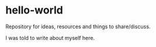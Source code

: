 # hello-world
Repository for ideas, resources and things to share/discuss.

I was told to write about myself here.
